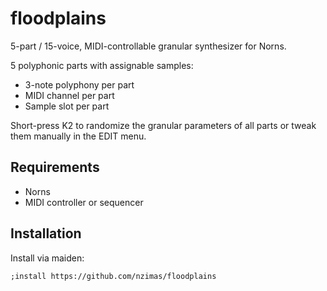 # floodplains

5-part / 15-voice, MIDI-controllable granular synthesizer for Norns.

5 polyphonic parts with assignable samples:
 - 3-note polyphony per part
 - MIDI channel per part
 - Sample slot per part

Short-press K2 to randomize the granular parameters of all parts or tweak them manually in the EDIT menu.

## Requirements

 - Norns
 - MIDI controller or sequencer

## Installation

Install via maiden:
```
;install https://github.com/nzimas/floodplains
```
